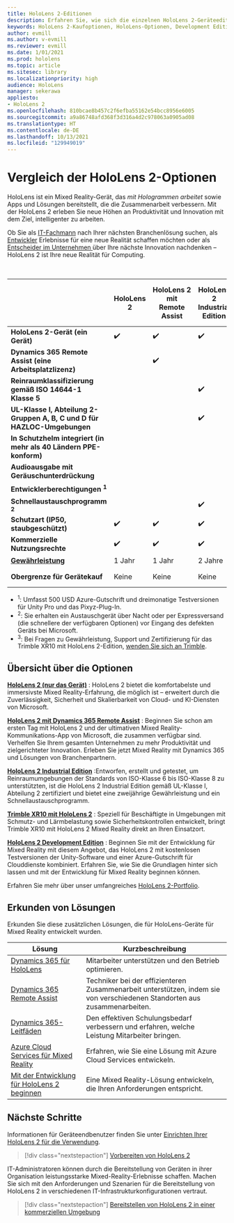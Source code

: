 ```yaml
---
title: HoloLens 2-Editionen
description: Erfahren Sie, wie sich die einzelnen HoloLens 2-Geräteeditionen gleichen bzw. unterscheiden, und was Sie tun müssen, nachdem Sie eine eigene erhalten haben.
keywords: HoloLens 2-Kaufoptionen, HoloLens-Optionen, Development Edition
author: evmill
ms.author: v-evmill
ms.reviewer: evmill
ms.date: 1/01/2021
ms.prod: hololens
ms.topic: article
ms.sitesec: library
ms.localizationpriority: high
audience: HoloLens
manager: sekerawa
appliesto:
- HoloLens 2
ms.openlocfilehash: 810bcae8b457c2f6efba55162e54bcc8956e6005
ms.sourcegitcommit: a9a86748afd368f3d316a4d2c978063a0905ad08
ms.translationtype: HT
ms.contentlocale: de-DE
ms.lasthandoff: 10/13/2021
ms.locfileid: "129949019"
---
```

# <a name="compare-hololens-2-options"></a>Vergleich der HoloLens 2-Optionen

HoloLens ist ein Mixed Reality-Gerät, das *mit Hologrammen arbeitet* sowie Apps und Lösungen bereitstellt, die die Zusammenarbeit verbessern. Mit der HoloLens 2 erleben Sie neue Höhen an Produktivität und Innovation mit dem Ziel, intelligenter zu arbeiten.

Ob Sie als [IT-Fachmann](https://www.microsoft.com/hololens/apps) nach Ihrer nächsten Branchenlösung suchen, als [Entwickler](https://www.microsoft.com/hololens/developers) Erlebnisse für eine neue Realität schaffen möchten oder als [Entscheider im Unternehmen ](https://www.microsoft.com/hololens/apps) über Ihre nächste Innovation nachdenken – HoloLens 2 ist Ihre neue Realität für Computing.

<br>

|                                                      | HoloLens 2 | HoloLens 2 mit Remote Assist | HoloLens 2 Industrial Edition | HoloLens 2 Industrial Edition mit Remote Assist | Trimble XR10 mit HoloLens 2 | HoloLens 2 Development Edition |
|------------------------------------------------------|------------|-------------------------------|-------------------------------|--------------------------------------------------|------------------------------|--------------------------------|
| **HoloLens 2-Gerät (ein Gerät)**                       |      ✔️     |               ✔️               |               ✔️               |                         ✔️                        |               ✔️              |                ✔️               |
| **Dynamics 365 Remote Assist (eine Arbeitsplatzlizenz)**                |            |               ✔️               |                               |                         ✔️                        |                              |                                |
| **Reinraumklassifizierung gemäß ISO 14644-1 Klasse 5**           |            |                               |               ✔️               |                         ✔️                        |                              |                                |
| **UL-Klasse I, Abteilung 2-Gruppen A, B, C und D für HAZLOC-Umgebungen**                     |            |                               |               ✔️               |                         ✔️                        |               ✔️              |                                |
| **In Schutzhelm integriert (in mehr als 40 Ländern PPE-konform)** |            |                               |                               |                                                  |               ✔️              |                                |
| **Audioausgabe mit Geräuschunterdrückung**                        |            |                               |                               |                                                  |               ✔️              |                                |
| **Entwicklerberechtigungen <sup>1</sup>**                             |            |                               |                               |                                                  |                              |                ✔️               |
| **Schnellaustauschprogramm <sup>2</sup>**                          |            |                               |               ✔️               |                         ✔️                        |                              |                                |
 **Schutzart (IP50, staubgeschützt)**                       |      ✔️     |               ✔️               |               ✔️               |                         ✔️                        |               ✔️              |                ✔️               |
| **Kommerzielle Nutzungsrechte**                                |      ✔️     |               ✔️               |               ✔️               |                         ✔️                        |               ✔️              |                                |
| [**Gewährleistung**](hololens2-hardware.md#warranty-information)                                             |   1 Jahr   |             1 Jahr            |             2 Jahre            |                      2 Jahre                      |            1 Jahr <sup>3</sup>            |             1 Jahr             |
| **Obergrenze für Gerätekauf**                                |    Keine    |              Keine             |              Keine             |                       Keine                       |             Keine             |       Eines pro Transaktion      |

- <sup>1</sup>: Umfasst 500 USD Azure-Gutschrift und dreimonatige Testversionen für Unity Pro und das Pixyz-Plug-In.
- <sup>2</sup>: Sie erhalten ein Austauschgerät über Nacht oder per Expressversand (die schnellere der verfügbaren Optionen) vor Eingang des defekten Geräts bei Microsoft.
- <sup>3</sup>: Bei Fragen zu Gewährleistung, Support und Zertifizierung für das Trimble XR10 mit HoloLens 2-Edition, [wenden Sie sich an Trimble](https://fieldtech.trimble.com/en/contact-support).


## <a name="options-overview"></a>Übersicht über die Optionen

**[HoloLens 2 (nur das Gerät)](hololens2-options-device-only.md)** : HoloLens 2 bietet die komfortabelste und immersivste Mixed Reality-Erfahrung, die möglich ist – erweitert durch die Zuverlässigkeit, Sicherheit und Skalierbarkeit von Cloud- und KI-Diensten von Microsoft.

**[HoloLens 2 mit Dynamics 365 Remote Assist](hololens2-options-remote-assist.md)** : Beginnen Sie schon am ersten Tag mit HoloLens 2 und der ultimativen Mixed Reality-Kommunikations-App von Microsoft, die zusammen verfügbar sind. Verhelfen Sie Ihrem gesamten Unternehmen zu mehr Produktivität und zielgerichteter Innovation. Erleben Sie jetzt Mixed Reality mit Dynamics 365 und Lösungen von Branchenpartnern.

**[HoloLens 2 Industrial Edition](hololens2-options-industrial-edition.md)** :Entworfen, erstellt und getestet, um Reinraumumgebungen der Standards von ISO-Klasse 6 bis ISO-Klasse 8 zu unterstützten, ist die HoloLens 2 Industrial Edition gemäß UL-Klasse I, Abteilung 2 zertifiziert und bietet eine zweijährige Gewährleistung und ein Schnellaustauschprogramm.

**[Trimble XR10 mit HoloLens 2](hololens2-options-trimble-xr10-edition.md)** : Speziell für Beschäftigte in Umgebungen mit Schmutz- und Lärmbelastung sowie Sicherheitskontrollen entwickelt, bringt Trimble XR10 mit HoloLens 2 Mixed Reality direkt an Ihren Einsatzort.

**[HoloLens 2 Development Edition](hololens2-options-dev-edition.md)** : Beginnen Sie mit der Entwicklung für Mixed Reality mit diesem Angebot, das HoloLens 2 mit kostenlosen Testversionen der Unity-Software und einer Azure-Gutschrift für Clouddienste kombiniert. Erfahren Sie, wie Sie die Grundlagen hinter sich lassen und mit der Entwicklung für Mixed Reality beginnen können.

Erfahren Sie mehr über unser umfangreiches [HoloLens 2-Portfolio](https://www.microsoft.com/hololens/buy).

## <a name="explore-solutions"></a>Erkunden von Lösungen

Erkunden Sie diese zusätzlichen Lösungen, die für HoloLens-Geräte für Mixed Reality entwickelt wurden.

| Lösung | Kurzbeschreibung                                                                                |
|----------|---------------------------------------------------------------------------------------------------|
| [Dynamics 365 für HoloLens](https://www.microsoft.com//hololens/apps)          | Mitarbeiter unterstützen und den Betrieb optimieren.                                                        |
| [Dynamics 365 Remote Assist](https://dynamics.microsoft.com/mixed-reality/remote-assist/)          | Techniker bei der effizienteren Zusammenarbeit unterstützen, indem sie von verschiedenen Standorten aus zusammenarbeiten. |
|   [Dynamics 365-Leitfäden](https://dynamics.microsoft.com/mixed-reality/guides/)        | Den effektiven Schulungsbedarf verbessern und erfahren, welche Leistung Mitarbeiter bringen.                          |
|  [Azure Cloud Services für Mixed Reality](/windows/mixed-reality/develop/mixed-reality-cloud-services#:~:text=Mixed%20Reality%20services%20Mixed%20Reality%20cloud%20services%20like,all%20in%20the%20context%20of%20your%20users%E2%80%99%20environments)         | Erfahren, wie Sie eine Lösung mit Azure Cloud Services entwickeln.                                       |
|  [Mit der Entwicklung für HoloLens 2 beginnen](/windows/mixed-reality/develop/development?tabs=unity)         | Eine Mixed Reality-Lösung entwickeln, die Ihren Anforderungen entspricht.                                                 |

## <a name="next-steps"></a>Nächste Schritte

Informationen für Geräteendbenutzer finden Sie unter [Einrichten Ihrer HoloLens 2 für die Verwendung](hololens2-setup.md).

> [!div class="nextstepaction"]
> [Vorbereiten von HoloLens 2](hololens2-setup.md)

IT-Administratoren können durch die Bereitstellung von Geräten in ihrer Organisation leistungsstarke Mixed-Reality-Erlebnisse schaffen. Machen Sie sich mit den Anforderungen und Szenarien für die Bereitstellung von HoloLens 2 in verschiedenen IT-Infrastrukturkonfigurationen vertraut.

> [!div class="nextstepaction"]
> [Bereitstellen von HoloLens 2 in einer kommerziellen Umgebung](hololens-requirements.md)
